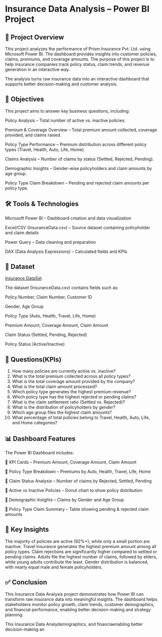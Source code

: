  # Insurance Data Analysis – Power BI Project
 
## 📌 Project Overview

This project analyzes the performance of Prism Insurance Pvt. Ltd. using Microsoft Power BI. The dashboard provides insights into customer policies, claims, premiums, and coverage amounts. The purpose of this project is to help insurance companies track policy status, claim trends, and revenue generation in an interactive way.

The analysis turns raw insurance data into an interactive dashboard that supports better decision-making and customer analysis.

## 🎯 Objectives
This project aims to answer key business questions, including:

Policy Analysis – Total number of active vs. inactive policies.

Premium & Coverage Overview – Total premium amount collected, coverage provided, and claims raised.

Policy Type Performance – Premium distribution across different policy types (Travel, Health, Auto, Life, Home).

Claims Analysis – Number of claims by status (Settled, Rejected, Pending).

Demographic Insights – Gender-wise policyholders and claim amounts by age group.

Policy Type Claim Breakdown – Pending and rejected claim amounts per policy type.

## 🛠️ Tools & Technologies

Microsoft Power BI – Dashboard creation and data visualization

Excel/CSV (InsuranceData.csv) – Source dataset containing policyholder and claim details

Power Query – Data cleaning and preparation

DAX (Data Analysis Expressions) – Calculated fields and KPIs

## 📂 Dataset
<a href="https://github.com/saikarthik2601/Insurance-Data-Analysis/blob/main/InsuranceData.xlsx">Insurance DataSet</a>

The dataset (InsuranceData.csv) contains fields such as:

Policy Number, Claim Number, Customer ID

Gender, Age Group

Policy Type (Auto, Health, Travel, Life, Home)

Premium Amount, Coverage Amount, Claim Amount

Claim Status (Settled, Pending, Rejected)

Policy Status (Active/Inactive)

## 📌 Questions(KPIs)

1. How many policies are currently active vs. inactive?
2. What is the total premium collected across all policy types?
3. What is the total coverage amount provided by the company?
4. What is the total claim amount processed?
5. Which policy type generates the highest premium revenue?
6. Which policy type has the highest rejected or pending claims?
7. What is the claim settlement ratio (Settled vs. Rejected)?
8. What is the distribution of policyholders by gender?
9. Which age group files the highest claim amounts?
10. What percentage of total policies belong to Travel, Health, Auto, Life, and Home categories?

## 📊 Dashboard Features

The Power BI Dashboard includes:

📌 KPI Cards – Premium Amount, Coverage Amount, Claim Amount

📌 Policy Type Breakdown – Premiums by Auto, Health, Travel, Life, Home

📌 Claim Status Analysis – Number of claims by Rejected, Settled, Pending

📌 Active vs Inactive Policies – Donut chart to show policy distribution

📌 Demographic Insights – Claims by Gender and Age Group

📌 Policy Type Claim Summary – Table showing pending & rejected claim amounts

## 🚀 Key Insights

The majority of policies are active (92%+), while only a small portion are inactive.
Travel Insurance generates the highest premium amount among all policy types.
Claim rejections are significantly higher compared to settled or pending claims.
Adults file the highest number of claims, followed by elders, while young adults contribute the least.
Gender distribution is balanced, with nearly equal male and female policyholders.

## ✅ Conclusion

This Insurance Data Analysis project demonstrates how Power BI can transform raw insurance data into meaningful insights. The dashboard helps stakeholders monitor policy growth, claim trends, customer demographics, and financial performance, enabling better decision-making and strategy planning.


This Insurance Data Analydemographics, and financiaenabling better decision-making an
